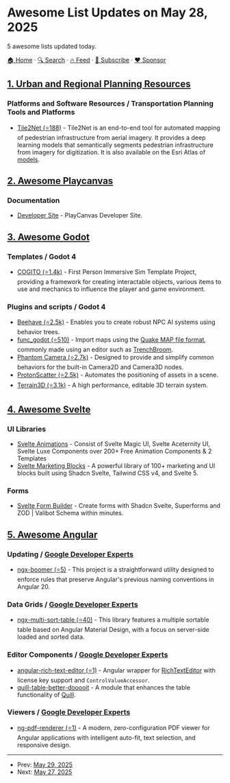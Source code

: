 # Awesome List Updates on May 28, 2025

5 awesome lists updated today.

[🏠 Home](/README.md) · [🔍 Search](https://www.trackawesomelist.com/search/) · [🔥 Feed](https://www.trackawesomelist.com/rss.xml) · [📮 Subscribe](https://trackawesomelist.us17.list-manage.com/subscribe?u=d2f0117aa829c83a63ec63c2f&id=36a103854c) · [❤️  Sponsor](https://github.com/sponsors/theowenyoung)



## [1. Urban and Regional Planning Resources](/content/APA-Technology-Division/urban-and-regional-planning-resources/README.md)

### Platforms and Software Resources / Transportation Planning Tools and Platforms

*   [Tile2Net (⭐188)](https://github.com/VIDA-NYU/tile2net?tab=readme-ov-file) - Tile2Net is an end-to-end tool for automated mapping of pedestrian infrastructure from aerial imagery. It provides a deep learning models that semantically segments pedestrian infrastructure from imagery for digitization. It is also available on the Esri Atlas of [models](https://www.arcgis.com/home/item.html?id=c0d520baa30d4b47ab36232231c17875).

## [2. Awesome Playcanvas](/content/playcanvas/awesome-playcanvas/README.md)

### Documentation

*   [Developer Site](https://developer.playcanvas.com/) - PlayCanvas Developer Site.

## [3. Awesome Godot](/content/godotengine/awesome-godot/README.md)

### Templates / Godot 4

*   [COGITO (⭐1.4k)](https://github.com/Phazorknight/Cogito) - First Person Immersive Sim Template Project, providing a framework for creating interactable objects, various items to use and mechanics to influence the player and game environment.

### Plugins and scripts / Godot 4

*   [Beehave (⭐2.5k)](https://github.com/bitbrain/beehave) - Enables you to create robust NPC AI systems using behavior trees.
*   [func\_godot (⭐510)](https://github.com/func-godot/func_godot_plugin) - Import maps using the [Quake MAP file format](https://quakewiki.org/wiki/Quake_Map_Format), commonly made using an editor such as [TrenchBroom](https://trenchbroom.github.io/).
*   [Phantom Camera (⭐2.7k)](https://github.com/ramokz/phantom-camera) - Designed to provide and simplify common behaviors for the built-in Camera2D and Camera3D nodes.
*   [ProtonScatter (⭐2.5k)](https://github.com/HungryProton/scatter) - Automates the positioning of assets in a scene.
*   [Terrain3D (⭐3.1k)](https://github.com/TokisanGames/Terrain3D) - A high performance, editable 3D terrain system.

## [4. Awesome Svelte](/content/TheComputerM/awesome-svelte/README.md)

### UI Libraries

*   [Svelte Animations](https://animation-svelte.vercel.app) - Consist of Svelte Magic UI, Svelte Aceternity UI, Svelte Luxe Components over 200+ Free Animation Components & 2 Templates
*   [Svelte Marketing Blocks](https://sv-blocks.vercel.app) - A powerful library of 100+ marketing and UI blocks built using Shadcn Svelte, Tailwind CSS v4, and Svelte 5.

### Forms

*   [Svelte Form Builder](https://svelte-form-builder.vercel.app) - Create forms with Shadcn Svelte, Superforms and ZOD | Valibot Schema within minutes.

## [5. Awesome Angular](/content/PatrickJS/awesome-angular/README.md)

### Updating / [Google Developer Experts](https://developers.google.com/experts/all/technology/web-technologies)

*   [ngx-boomer (⭐5)](https://github.com/angular-sanctuary/ngx-boomer) - This project is a straightforward utility designed to enforce rules that preserve Angular's previous naming conventions in Angular 20.

### Data Grids / [Google Developer Experts](https://developers.google.com/experts/all/technology/web-technologies)

*   [ngx-multi-sort-table (⭐40)](https://github.com/Maxl94/ngx-multi-sort-table) - This library features a multiple sortable table based on Angular Material Design, with a focus on server-side loaded and sorted data.

### Editor Components / [Google Developer Experts](https://developers.google.com/experts/all/technology/web-technologies)

*   [angular-rich-text-editor (⭐1)](https://github.com/manishpatidar028/angular-rich-text-editor) - Angular wrapper for [RichTextEditor](https://richtexteditor.com/) with license key support and `ControlValueAccessor`.
*   [quill-table-better-dooooit](https://www.npmjs.com/package/quill-table-better-dooooit) - A module that enhances the table functionality of [Quill](https://quilljs.com/).

### Viewers / [Google Developer Experts](https://developers.google.com/experts/all/technology/web-technologies)

*   [ng-pdf-renderer (⭐1)](https://github.com/askinjohn/ng-pdf-renderer) - A modern, zero-configuration PDF viewer for Angular applications with intelligent auto-fit, text selection, and responsive design.

---

- Prev: [May 29, 2025](/content/2025/05/29/README.md)
- Next: [May 27, 2025](/content/2025/05/27/README.md)